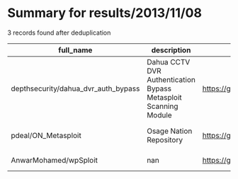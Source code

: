 
# Summary for results/2013/11/08
    
3 records found after deduplication

| full_name | description | html_url | matched_list | matched_count | pushed_at | size | stargazers_count | language | forks_count | vul_ids |
|-------------------------------------|-----------------------------------------------------------------|--------------------------------------------------------|----------------------------------|-----------------|---------------------------|--------|--------------------|------------|---------------|-----------|
| depthsecurity/dahua_dvr_auth_bypass | Dahua CCTV DVR Authentication Bypass Metasploit Scanning Module | https://github.com/depthsecurity/dahua_dvr_auth_bypass | ['metasploit module OR payload'] | 1 | 2013-11-08 18:53:26+00:00 | 228 | 71 | Ruby | 28 | [] |
| pdeal/ON_Metasploit | Osage Nation Repository | https://github.com/pdeal/ON_Metasploit | ['metasploit module OR payload'] | 1 | 2013-11-08 15:35:32+00:00 | 56 | 0 | | 0 | [] |
| AnwarMohamed/wpSploit | nan | https://github.com/AnwarMohamed/wpSploit | ['sploit'] | 1 | 2013-11-08 21:07:16+00:00 | 56 | 0 | nan | 0 | [] |
